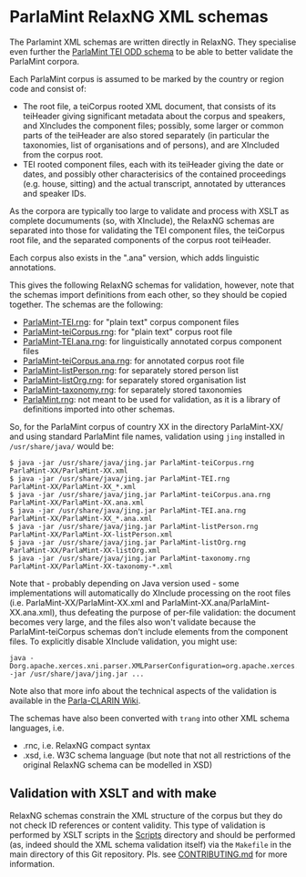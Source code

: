 # ParlaMint RelaxNG XML schemas

The Parlamint XML schemas are written directly in RelaxNG.  They specialise even further the
[ParlaMint TEI ODD schema](../TEI) to be able to better validate the ParlaMint corpora.

Each ParlaMint corpus is assumed to be marked by the country or region code and consist of:
* The root file, a teiCorpus rooted XML document, that consists of its teiHeader giving
significant metadata about the corpus and speakers, and XIncludes the component files;
possibly, some larger or common parts of the teiHeader are also stored separately (in
particular the taxonomies, list of organisations and of persons), and are XIncluded from
the corpus root. 
* TEI rooted component files, each with its teiHeader giving the date or dates, and possibly other
characterisics of the contained proceedings (e.g. house, sitting) and the actual transcript, annotated by
utterances and speaker IDs.

As the corpora are typically too large to validate and process with XSLT as complete documuments
(so, with XInclude), the RelaxNG schemas are separated into those for validating the TEI component
files, the teiCorpus root file, and the separated components of the corpus root teiHeader.

Each corpus also exists in the ".ana" version, which adds linguistic annotations.

This gives the following RelaxNG schemas for validation, however, note that the schemas import
definitions from each other, so they should be copied together. The schemas are the following:

* [ParlaMint-TEI.rng](ParlaMint-TEI.rng): for "plain text" corpus component files
* [ParlaMint-teiCorpus.rng](ParlaMint-teiCorpus.rng): for "plain text" corpus root file
* [ParlaMint-TEI.ana.rng](ParlaMint-TEI.ana.rng): for linguistically annotated corpus component files
* [ParlaMint-teiCorpus.ana.rng](ParlaMint-teiCorpus.ana.rng): for annotated corpus root file
* [ParlaMint-listPerson.rng](ParlaMint-listPerson.rng): for separately stored person list
* [ParlaMint-listOrg.rng](ParlaMint-listOrg.rng): for separately stored organisation list
* [ParlaMint-taxonomy.rng](ParlaMint-taxonomy.rng): for separately stored taxonomies
* [ParlaMint.rng](ParlaMint.rng): not meant to be used for validation, as it is a library of
definitions imported into other schemas.

So, for the ParlaMint corpus of country XX in the directory ParlaMint-XX/ and using standard
ParlaMint file names, validation using `jing` installed in `/usr/share/java/` would be:

```
$ java -jar /usr/share/java/jing.jar ParlaMint-teiCorpus.rng     ParlaMint-XX/ParlaMint-XX.xml
$ java -jar /usr/share/java/jing.jar ParlaMint-TEI.rng           ParlaMint-XX/ParlaMint-XX_*.xml
$ java -jar /usr/share/java/jing.jar ParlaMint-teiCorpus.ana.rng ParlaMint-XX/ParlaMint-XX.ana.xml
$ java -jar /usr/share/java/jing.jar ParlaMint-TEI.ana.rng       ParlaMint-XX/ParlaMint-XX_*.ana.xml
$ java -jar /usr/share/java/jing.jar ParlaMint-listPerson.rng    ParlaMint-XX/ParlaMint-XX-listPerson.xml
$ java -jar /usr/share/java/jing.jar ParlaMint-listOrg.rng       ParlaMint-XX/ParlaMint-XX-listOrg.xml
$ java -jar /usr/share/java/jing.jar ParlaMint-taxonomy.rng      ParlaMint-XX/ParlaMint-XX-taxonomy-*.xml
```

Note that - probably depending on Java version used - some implementations will
automatically do XInclude processing on the root files (i.e. ParlaMint-XX/ParlaMint-XX.xml
and ParlaMint-XX.ana/ParlaMint-XX.ana.xml), thus defeating the purpose of per-file
validation: the document becomes very large, and the files also won't validate because the
ParlaMint-teiCorpus schemas don't include elements from the component files. To explicitly
disable XInclude validation, you might use:

```
java -Dorg.apache.xerces.xni.parser.XMLParserConfiguration=org.apache.xerces.parsers.StandardParserConfiguration -jar /usr/share/java/jing.jar ...
```
Note also that more info about the technical aspects of the validation is available in the
[Parla-CLARIN Wiki](https://github.com/clarin-eric/parla-clarin/wiki/Validating-your-data).

The schemas have also been converted with `trang` into other XML schema languages, i.e.
* .rnc, i.e. RelaxNG compact syntax
* .xsd, i.e. W3C schema language (but note that not all restrictions of the original
  RelaxNG schema can be modelled in XSD)

## Validation with XSLT and with make

RelaxNG schemas constrain the XML structure of the corpus but they do not check ID references or
content validity. This type of validation is performed by XSLT scripts in the [Scripts](../Scripts)
directory and should be performed (as, indeed should the XML schema validation itself) via the
`Makefile` in the main directory of this Git repository. Pls. see
[CONTRIBUTING.md](../CONTRIBUTING.md) for more information.
